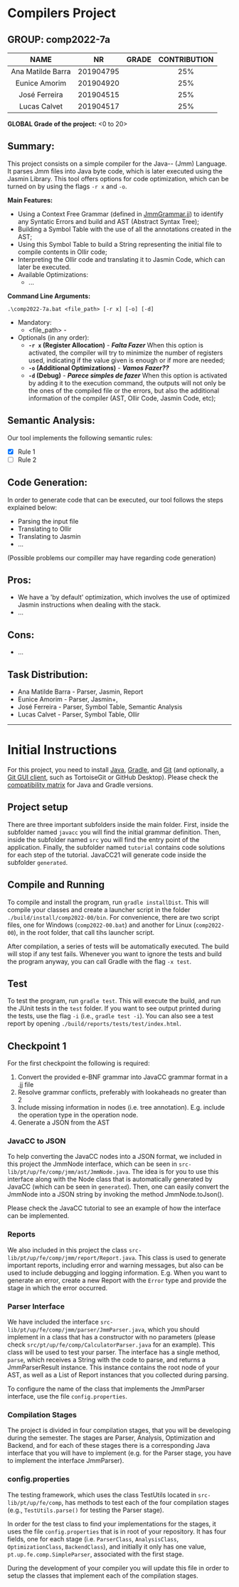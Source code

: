 # Compilers Project
## GROUP: comp2022-7a

| NAME | NR | GRADE | CONTRIBUTION |
| :---: | :---: | :--------------: | :----------: |
| Ana Matilde Barra | 201904795 | | 25% |
| Eunice Amorim | 201904920 | | 25% |
| José Ferreira | 201904515 | | 25% |
| Lucas Calvet | 201904517 | | 25% |

**GLOBAL Grade of the project:** <0 to 20>

[comment]: <> (IN THE END TO A REVISION OF ALL TEXT AND FACT CHECK ALL OF THIS!)


## Summary:
[comment]: <> (&#40;Describe what your tool does and its main features.&#41;)

This project consists on a simple compiler for the Java-- (Jmm) Language. <br>
It parses Jmm files into Java byte code, which is later executed using the Jasmin Library. 
This tool offers options for code optimization, which can be turned on by using the flags `-r x` and `-o`.

**Main Features:**

- Using a Context Free Grammar (defined in [JmmGrammar.jj](/javacc/JmmGrammar.jj)) to identify any Syntatic Errors and build and AST (Abstract Syntax Tree);
- Building a Symbol Table with the use of all the annotations created in the AST;
- Using this Symbol Table to build a String representing the initial file to compile contents in Ollir code;
- Interpreting the Ollir code and translating it to Jasmin Code, which can later be executed.
- Available Optimizations:
  - ...
    

**Command Line Arguments:**

`.\comp2022-7a.bat <file_path> [-r x] [-o] [-d]`

- Mandatory:
  - <file_path> - 
- Optionals (in any order):
  - **`-r x` (Register Allocation)** - ***Falta Fazer*** When this option is activated, the compiler will try to minimize the number of registers used, indicating if the value given is enough or if more are needed;
  - **`-o` (Additional Optimizations)** - ***Vamos Fazer??***
  - **`-d` (Debug)** - ***Parece simples de fazer*** When this option is activated by adding it to the execution command, the outputs will not only be the ones of the compiled file or the errors, but also the additional information of the compiler (AST, Ollir Code, Jasmin Code, etc);
 
## Semantic Analysis:
[comment]: <> (&#40;Refer the semantic rules implemented by your tool.&#41;)

Our tool implements the following semantic rules:

- [x] Rule 1
- [ ] Rule 2

## Code Generation:
[comment]: <> (&#40;describe how the code generation of your tool works and identify the possible problems your tool has regarding code generation.&#41;)

In order to generate code that can be executed, our tool follows the steps explained below:
  - Parsing the input file
  - Translating to Ollir
  - Translating to Jasmin
  - ...

(Possible problems our compiller may have regarding code generation)

## Pros:
[comment]: <> (&#40;Identify the most positive aspects of your tool&#41;)

- We have a 'by default' optimization, which involves the use of optimized Jasmin instructions when dealing with the stack. 
- ...

## Cons:
[comment]: <> (&#40;Identify the most negative aspects of your tool&#41;)

- ... 

## Task Distribution: 
- Ana Matilde Barra - Parser, Jasmin, Report
- Eunice Amorim - Parser, Jasmin+, 
- José Ferreira - Parser, Symbol Table, Semantic Analysis
- Lucas Calvet -  Parser, Symbol Table, Ollir

---

# Initial Instructions 

For this project, you need to install [Java](https://jdk.java.net/), [Gradle](https://gradle.org/install/), and [Git](https://git-scm.com/downloads/) (and optionally, a [Git GUI client](https://git-scm.com/downloads/guis), such as TortoiseGit or GitHub Desktop). Please check the [compatibility matrix](https://docs.gradle.org/current/userguide/compatibility.html) for Java and Gradle versions.

## Project setup

There are three important subfolders inside the main folder. First, inside the subfolder named ``javacc`` you will find the initial grammar definition. Then, inside the subfolder named ``src`` you will find the entry point of the application. Finally, the subfolder named ``tutorial`` contains code solutions for each step of the tutorial. JavaCC21 will generate code inside the subfolder ``generated``.

## Compile and Running

To compile and install the program, run ``gradle installDist``. This will compile your classes and create a launcher script in the folder ``./build/install/comp2022-00/bin``. For convenience, there are two script files, one for Windows (``comp2022-00.bat``) and another for Linux (``comp2022-00``), in the root folder, that call tihs launcher script.

After compilation, a series of tests will be automatically executed. The build will stop if any test fails. Whenever you want to ignore the tests and build the program anyway, you can call Gradle with the flag ``-x test``.

## Test

To test the program, run ``gradle test``. This will execute the build, and run the JUnit tests in the ``test`` folder. If you want to see output printed during the tests, use the flag ``-i`` (i.e., ``gradle test -i``).
You can also see a test report by opening ``./build/reports/tests/test/index.html``.

## Checkpoint 1
For the first checkpoint the following is required:

1. Convert the provided e-BNF grammar into JavaCC grammar format in a .jj file
2. Resolve grammar conflicts, preferably with lookaheads no greater than 2
3. Include missing information in nodes (i.e. tree annotation). E.g. include the operation type in the operation node.
4. Generate a JSON from the AST

### JavaCC to JSON
To help converting the JavaCC nodes into a JSON format, we included in this project the JmmNode interface, which can be seen in ``src-lib/pt/up/fe/comp/jmm/ast/JmmNode.java``. The idea is for you to use this interface along with the Node class that is automatically generated by JavaCC (which can be seen in ``generated``). Then, one can easily convert the JmmNode into a JSON string by invoking the method JmmNode.toJson().

Please check the JavaCC tutorial to see an example of how the interface can be implemented.

### Reports
We also included in this project the class ``src-lib/pt/up/fe/comp/jmm/report/Report.java``. This class is used to generate important reports, including error and warning messages, but also can be used to include debugging and logging information. E.g. When you want to generate an error, create a new Report with the ``Error`` type and provide the stage in which the error occurred.


### Parser Interface

We have included the interface ``src-lib/pt/up/fe/comp/jmm/parser/JmmParser.java``, which you should implement in a class that has a constructor with no parameters (please check ``src/pt/up/fe/comp/CalculatorParser.java`` for an example). This class will be used to test your parser. The interface has a single method, ``parse``, which receives a String with the code to parse, and returns a JmmParserResult instance. This instance contains the root node of your AST, as well as a List of Report instances that you collected during parsing.

To configure the name of the class that implements the JmmParser interface, use the file ``config.properties``.

### Compilation Stages 

The project is divided in four compilation stages, that you will be developing during the semester. The stages are Parser, Analysis, Optimization and Backend, and for each of these stages there is a corresponding Java interface that you will have to implement (e.g. for the Parser stage, you have to implement the interface JmmParser).


### config.properties

The testing framework, which uses the class TestUtils located in ``src-lib/pt/up/fe/comp``, has methods to test each of the four compilation stages (e.g., ``TestUtils.parse()`` for testing the Parser stage). 

In order for the test class to find your implementations for the stages, it uses the file ``config.properties`` that is in root of your repository. It has four fields, one for each stage (i.e. ``ParserClass``, ``AnalysisClass``, ``OptimizationClass``, ``BackendClass``), and initially it only has one value, ``pt.up.fe.comp.SimpleParser``, associated with the first stage.

During the development of your compiler you will update this file in order to setup the classes that implement each of the compilation stages.
